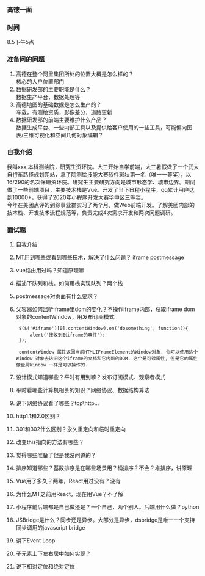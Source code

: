 ### 高德一面

### 时间
8.5下午5点  

### 准备问的问题
1. 高德在整个阿里集团所处的位置大概是怎么样的？  
核心的人户位置部门
2. 数据研发部的主要职能是什么？  
数据生产平台，数据处理等
3. 高德地图的基础数据是怎么生产的？  
车载，有测绘资质，影像差分，道路更新
4. 数据研发部的前端主要维护什么产品？  
数据生成平台、一些内部工具以及提供给客户使用的一些工具，可能偏向图表/三维可视化和空间几何对象编辑？

### 自我介绍
我叫xxx,本科测绘院，研究生资环院。大三开始自学前端，大三暑假做了一个武大自行车路径规划网站，拿了院测绘技能大赛软件斑块第一名（唯一一等奖），以16/290的名次保研资环院。研究生主要研究方向是城市形态学、城市边界。期间做了一些前端项目，主要技术栈是Vue。开发了当下日程小程序，qq累计用户达到10000+，获得了2020年小程序开发大赛华中区三等奖。  
今年在美团点评的到综事业群实习了两个月，做Web前端开发。了解美团内部的技术栈、开发技术流程规范等，负责完成4次需求开发和两次问题调研。  

### 面试题

1. 自我介绍
2. MT用到哪些或看到哪些技术，解决了什么问题？ iframe postmessage
3. vue路由用过吗？知道原理嘛
4. 描述下队列和栈。如何用栈实现队列？两个栈
5. postmessage对页面有什么要求？
6. 父容器如何监听iframe里dom的变化？不操作iframe内部，获取iframe dom对象的contentWindow，用发布订阅模式 	
			
		$($('#iframe')[0].contentWindow).on('dosomething', function(){
	        alert('接收到到iframe的事件');
	    });

	    contentWindow 属性返回当前HTMLIFrameElement的Window对象. 你可以使用这个Window 对象去访问这个iframe的文档和它内部的DOM. 这个是可读属性, 但是它的属性像全局Window 一样是可以操作的. 

7. 设计模式知道哪些？平时有用到嘛？发布订阅模式、观察者模式
8. 平时看哪些计算机相关的知识？网络协议、数据结构算法
9. 说下网络协议看了哪些？tcp\http...
10. http1.1和2.0区别？
11. 301和302什么区别？永久重定向和临时重定向
12. 改变this指向的方法有哪些？
13. 觉得哪些准备了但是我没问道的？
14. 排序知道哪些？基数排序是在哪些场景用？桶排序？不会？堆排序，讲原理
15. Vue用了多久？两年，React用过没有？没有
16. 为什么MT之前用React，现在用Vue？不了解
17. 小程序前后端都是自己做还是？一个自己，两个别人。后端用什么做？python
18. JSBridge是什么？同步还是异步。大部分是异步，dsbridge是唯一一个支持同步调用的javascript bridge
19. 讲下Event Loop
20. 子元素上下左右居中如何实现？
21. 说下相对定位和绝对定位